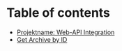 # Table of contents

* [Projektname: Web-API Integration](README.md)
* [Get Archive by ID](Archiv\_GET\_API.md)
